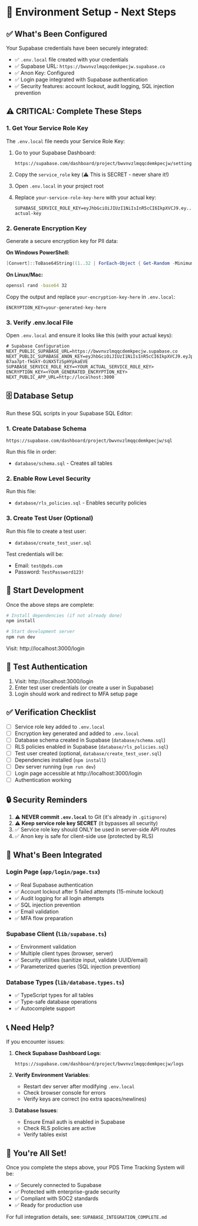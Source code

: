 # 🔐 Environment Setup - Next Steps

## ✅ What's Been Configured

Your Supabase credentials have been securely integrated:

- ✅ `.env.local` file created with your credentials
- ✅ Supabase URL: `https://bwvnvzlmqqcdemkpecjw.supabase.co`
- ✅ Anon Key: Configured
- ✅ Login page integrated with Supabase authentication
- ✅ Security features: account lockout, audit logging, SQL injection prevention

## ⚠️ CRITICAL: Complete These Steps

### 1. Get Your Service Role Key

The `.env.local` file needs your Service Role Key:

1. Go to your Supabase Dashboard:
   ```
   https://supabase.com/dashboard/project/bwvnvzlmqqcdemkpecjw/settings/api
   ```

2. Copy the `service_role` key (⚠️ This is SECRET - never share it!)

3. Open `.env.local` in your project root

4. Replace `your-service-role-key-here` with your actual key:
   ```env
   SUPABASE_SERVICE_ROLE_KEY=eyJhbGciOiJIUzI1NiIsInR5cCI6IkpXVCJ9.ey...your-actual-key
   ```

### 2. Generate Encryption Key

Generate a secure encryption key for PII data:

**On Windows PowerShell:**
```powershell
[Convert]::ToBase64String((1..32 | ForEach-Object { Get-Random -Minimum 0 -Maximum 256 }))
```

**On Linux/Mac:**
```bash
openssl rand -base64 32
```

Copy the output and replace `your-encryption-key-here` in `.env.local`:
```env
ENCRYPTION_KEY=your-generated-key-here
```

### 3. Verify .env.local File

Open `.env.local` and ensure it looks like this (with your actual keys):

```env
# Supabase Configuration
NEXT_PUBLIC_SUPABASE_URL=https://bwvnvzlmqqcdemkpecjw.supabase.co
NEXT_PUBLIC_SUPABASE_ANON_KEY=eyJhbGciOiJIUzI1NiIsInR5cCI6IkpXVCJ9.eyJpc3MiOiJzdXBhYmFzZSIsInJlZiI6ImJ3dm52emxtcXFjZGVta3BlY2p3Iiwicm9sZSI6ImFub24iLCJpYXQiOjE3NTkyNjgyNjAsImV4cCI6MjA3NDg0NDI2MH0.1xj0VNSWLnG-B7aa7pt-fkGkY-OiNX5TzSpHYpkaEVE
SUPABASE_SERVICE_ROLE_KEY=<YOUR_ACTUAL_SERVICE_ROLE_KEY>
ENCRYPTION_KEY=<YOUR_GENERATED_ENCRYPTION_KEY>
NEXT_PUBLIC_APP_URL=http://localhost:3000
```

## 🗄️ Database Setup

Run these SQL scripts in your Supabase SQL Editor:

### 1. Create Database Schema
```
https://supabase.com/dashboard/project/bwvnvzlmqqcdemkpecjw/sql
```

Run this file in order:
- `database/schema.sql` - Creates all tables

### 2. Enable Row Level Security
Run this file:
- `database/rls_policies.sql` - Enables security policies

### 3. Create Test User (Optional)
Run this file to create a test user:
- `database/create_test_user.sql`

Test credentials will be:
- Email: `test@pds.com`
- Password: `TestPassword123!`

## 🚀 Start Development

Once the above steps are complete:

```bash
# Install dependencies (if not already done)
npm install

# Start development server
npm run dev
```

Visit: http://localhost:3000/login

## 🧪 Test Authentication

1. Visit: http://localhost:3000/login
2. Enter test user credentials (or create a user in Supabase)
3. Login should work and redirect to MFA setup page

## ✅ Verification Checklist

- [ ] Service role key added to `.env.local`
- [ ] Encryption key generated and added to `.env.local`
- [ ] Database schema created in Supabase (`database/schema.sql`)
- [ ] RLS policies enabled in Supabase (`database/rls_policies.sql`)
- [ ] Test user created (optional, `database/create_test_user.sql`)
- [ ] Dependencies installed (`npm install`)
- [ ] Dev server running (`npm run dev`)
- [ ] Login page accessible at http://localhost:3000/login
- [ ] Authentication working

## 🔒 Security Reminders

1. ⚠️ **NEVER commit `.env.local`** to Git (it's already in `.gitignore`)
2. ⚠️ **Keep service role key SECRET** (it bypasses all security)
3. ✅ Service role key should ONLY be used in server-side API routes
4. ✅ Anon key is safe for client-side use (protected by RLS)

## 🎯 What's Been Integrated

### Login Page (`app/login/page.tsx`)
- ✅ Real Supabase authentication
- ✅ Account lockout after 5 failed attempts (15-minute lockout)
- ✅ Audit logging for all login attempts
- ✅ SQL injection prevention
- ✅ Email validation
- ✅ MFA flow preparation

### Supabase Client (`lib/supabase.ts`)
- ✅ Environment validation
- ✅ Multiple client types (browser, server)
- ✅ Security utilities (sanitize input, validate UUID/email)
- ✅ Parameterized queries (SQL injection prevention)

### Database Types (`lib/database.types.ts`)
- ✅ TypeScript types for all tables
- ✅ Type-safe database operations
- ✅ Autocomplete support

## 📞 Need Help?

If you encounter issues:

1. **Check Supabase Dashboard Logs**:
   ```
   https://supabase.com/dashboard/project/bwvnvzlmqqcdemkpecjw/logs
   ```

2. **Verify Environment Variables**:
   - Restart dev server after modifying `.env.local`
   - Check browser console for errors
   - Verify keys are correct (no extra spaces/newlines)

3. **Database Issues**:
   - Ensure Email auth is enabled in Supabase
   - Check RLS policies are active
   - Verify tables exist

## 🎉 You're All Set!

Once you complete the steps above, your PDS Time Tracking System will be:
- ✅ Securely connected to Supabase
- ✅ Protected with enterprise-grade security
- ✅ Compliant with SOC2 standards
- ✅ Ready for production use

For full integration details, see: `SUPABASE_INTEGRATION_COMPLETE.md`

